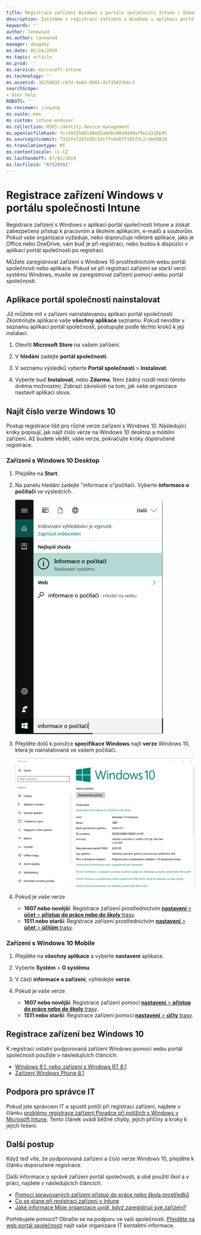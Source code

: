 ```yaml
---
title: Registrace zařízení Windows v portálu společnosti Intune | Dokumentace Microsoftu
description: Začínáme s registrací zařízení s Windows v aplikaci portál společnosti
keywords: ''
author: lenewsad
ms.author: lanewsad
manager: dougeby
ms.date: 05/24/2019
ms.topic: article
ms.prod: ''
ms.service: microsoft-intune
ms.technology: ''
ms.assetid: 36250832-c6fd-4e8d-b681-de735023ebc3
searchScope:
- User help
ROBOTS: ''
ms.reviewer: jieyang
ms.suite: ems
ms.custom: intune-enduser
ms.collection: M365-identity-device-management
ms.openlocfilehash: fcc493258d148e65a0dbc08a9499a79e1d31bb95
ms.sourcegitcommit: 7315fe72b7e55c5dcffc6d87f185f3c2cded9028
ms.translationtype: MT
ms.contentlocale: cs-CZ
ms.lasthandoff: 07/02/2019
ms.locfileid: "67529391"
---
```

# <a name="windows-device-enrollment-in-intune-company-portal"></a>Registrace zařízení Windows v portálu společnosti Intune  

Registrace zařízení s Windows v aplikaci portál společnosti Intune a získat zabezpečený přístup k pracovním a školním aplikacím, e-mailů a souborům. Pokud vaše organizace vyžaduje, nebo doporučuje některé aplikace, jako je Office nebo OneDrive, vám buď je při registraci, nebo budou k dispozici v aplikaci portál společnosti po registraci.  

Můžete zaregistrovat zařízení s Windows 10 prostřednictvím webu portál společnosti *nebo* aplikace. Pokud se při registraci zařízení se starší verzí systému Windows, musíte se zaregistrovat zařízení pomocí webu portál společnosti.  

## <a name="install-company-portal-app"></a>Aplikace portál společnosti nainstalovat  
Již můžete mít v zařízení nainstalovanou aplikaci portál společnosti. Zkontrolujte aplikace vaše __všechny aplikace__ seznamu.  Pokud nevidíte v seznamu aplikací portál společnosti, postupujte podle těchto kroků k její instalaci.  

1. Otevřít **Microsoft Store** na vašem zařízení.

2. V **hledání** zadejte **portál společnosti**.

3. V seznamu výsledků vyberte **Portál společnosti** > **Instalovat**.

4. Vyberte buď **Instalovat**, nebo **Zdarma**. Není žádný rozdíl mezi těmito dvěma možnostmi; Zobrazí závislosti na tom, jak vaše organizace nastavit aplikaci slova.  

## <a name="find-windows-10-version-number"></a>Najít číslo verze Windows 10  
Postup registrace lišit pro různé verze zařízení s Windows 10. Následující kroky popisují, jak najít číslo verze na Windows 10 desktop a mobilní zařízení. Až budete vědět, vaše verze, pokračujte kroky doporučené registrace.  

### <a name="windows-10-desktop-devices"></a>Zařízení s Windows 10 Desktop  

1. Přejděte na **Start**.

2. Na panelu hledání zadejte "informace o"počítači. Vyberte __informace o počítači__ ve výsledcích.  


   ![nastavení vyhledávání pro informace o počítači](media/searching_for_about_your_pc.png)  

3. Přejděte dolů k položce **specifikace Windows** najít **verze** Windows 10, která je nainstalovaná ve vašem počítači.  


   ![Windows 10 Desktop – Informace o počítači](media/settings_about_pc.png)  

4. Pokud je vaše verze  

    *  __1607 nebo novější__: Registrace zařízení prostřednictvím [ **nastavení** > **účet** > **přístup do práce nebo do školy** trasy](enroll-windows-10-device.md#enroll-windows-10-version-1607-and-later-device).   
    * __1511 nebo starší__: Registrace zařízení prostřednictvím [ **nastavení** > **účet** > **účtům** trasy](enroll-windows-10-device.md#enroll-windows-10-version-1511-and-earlier-device).  

### <a name="windows-10-mobile-devices"></a>Zařízení s Windows 10 Mobile

1. Přejděte na __všechny aplikace__ a vyberte __nastavení__ aplikace.
2. Vyberte __Systém__ > __O systému__.
3. V části __informace o zařízení__, vyhledejte __verze__.  
4. Pokud je vaše verze  

    *  __1607 nebo novější__: Registrace zařízení pomocí [ **nastavení** > **přístup do práce nebo do školy** trasy](enroll-windows-10-device.md#enroll-windows-10-version-1607-and-later-device).   
    * __1511 nebo starší__: Registrace zařízení pomocí [ **nastavení** > **účty** trasy](enroll-windows-10-device.md#enroll-windows-10-version-1511-and-earlier-device).  

## <a name="enroll-non-windows-10-devices"></a>Registrace zařízení bez Windows 10  
K registraci ostatní podporovaná zařízení Windows pomocí webu portál společnosti použijte v následujících článcích:   
* [Windows 8.1. nebo zařízení s Windows RT 8.1](enroll-your-W81-or-rt81-windows.md)  
* [Zařízení Windows Phone 8.1](enroll-your-wp81-windows.md)    

## <a name="it-administrator-support"></a>Podpora pro správce IT  
Pokud jste správcem IT a spustit potíží při registraci zařízení, najdete v článku [problémy registrace zařízení Poradce při potížích s Windows v Microsoft Intune](https://support.microsoft.com/help/4469913). Tento článek uvádí běžné chyby, jejich příčiny a kroky k jejich řešení.  

## <a name="next-steps"></a>Další postup  
Když teď víte, že podporovaná zařízení a číslo verze Windows 10, přejděte k článku doporučené registrace.  
 
Další informace o správě zařízení portál společnosti, a obě použití škol a v práci, najdete v následujících článcích:  
* [Pomocí spravovaných zařízení přístup do práce nebo škola prostředků](use-managed-devices-to-get-work-done.md)  
* [Co se stane při registraci zařízení v Intune](what-happens-if-you-install-the-company-portal-app-and-enroll-your-device-in-intune-windows.md)  
* [Jaké informace Moje organizace uvidí, když zaregistruji své zařízení?](what-info-can-your-company-see-when-you-enroll-your-device-in-intune.md)  

Potřebujete pomoct? Obraťte se na podporu ve vaší společnosti. [Přejděte na web portál společnosti](https://go.microsoft.com/fwlink/?linkid=2010980) najít vaše organizace IT kontaktní informace.  
